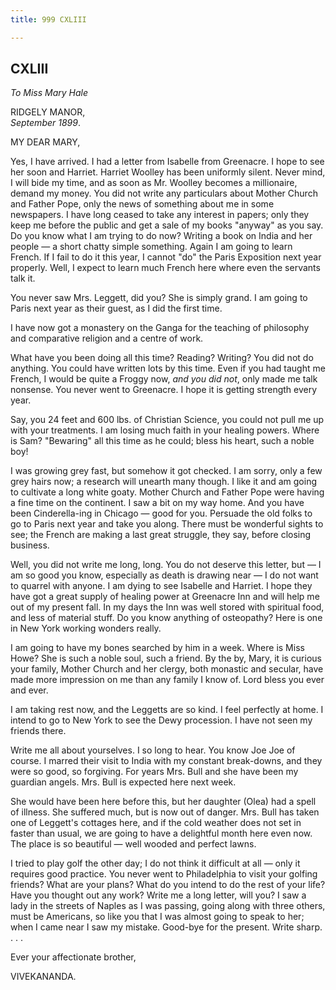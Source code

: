 ```yaml
---
title: 999 CXLIII

---
```

  

  


## CXLIII

*To Miss Mary Hale*

RIDGELY MANOR,  
*September 1899*.

MY DEAR MARY,

Yes, I have arrived. I had a letter from Isabelle from Greenacre. I hope
to see her soon and Harriet. Harriet Woolley has been uniformly silent.
Never mind, I will bide my time, and as soon as Mr. Woolley becomes a
millionaire, demand my money. You did not write any particulars about
Mother Church and Father Pope, only the news of something about me in
some newspapers. I have long ceased to take any interest in papers; only
they keep me before the public and get a sale of my books "anyway" as
you say. Do you know what I am trying to do now? Writing a book on India
and her people — a short chatty simple something. Again I am going to
learn French. If I fail to do it this year, I cannot "do" the Paris
Exposition next year properly. Well, I expect to learn much French here
where even the servants talk it.

You never saw Mrs. Leggett, did you? She is simply grand. I am going to
Paris next year as their guest, as I did the first time.

I have now got a monastery on the Ganga for the teaching of philosophy
and comparative religion and a centre of work.

What have you been doing all this time? Reading? Writing? You did not do
anything. You could have written lots by this time. Even if you had
taught me French, I would be quite a Froggy now, *and you did not*, only
made me talk nonsense. You never went to Greenacre. I hope it is getting
strength every year.

Say, you 24 feet and 600 lbs. of Christian Science, you could not pull
me up with your treatments. I am losing much faith in your healing
powers. Where is Sam? "Bewaring" all this time as he could; bless his
heart, such a noble boy!

I was growing grey fast, but somehow it got checked. I am sorry, only a
few grey hairs now; a research will unearth many though. I like it and
am going to cultivate a long white goaty. Mother Church and Father Pope
were having a fine time on the continent. I saw a bit on my way home.
And you have been Cinderella-ing in Chicago — good for you. Persuade the
old folks to go to Paris next year and take you along. There must be
wonderful sights to see; the French are making a last great struggle,
they say, before closing business.

Well, you did not write me long, long. You do not deserve this letter,
but — I am so good you know, especially as death is drawing near — I do
not want to quarrel with anyone. I am dying to see Isabelle and Harriet.
I hope they have got a great supply of healing power at Greenacre Inn
and will help me out of my present fall. In my days the Inn was well
stored with spiritual food, and less of material stuff. Do you know
anything of osteopathy? Here is one in New York working wonders really.

I am going to have my bones searched by him in a week. Where is Miss
Howe? She is such a noble soul, such a friend. By the by, Mary, it is
curious your family, Mother Church and her clergy, both monastic and
secular, have made more impression on me than any family I know of. Lord
bless you ever and ever.

I am taking rest now, and the Leggetts are so kind. I feel perfectly at
home. I intend to go to New York to see the Dewy procession. I have not
seen my friends there.

Write me all about yourselves. I so long to hear. You know Joe Joe of
course. I marred their visit to India with my constant break-downs, and
they were so good, so forgiving. For years Mrs. Bull and she have been
my guardian angels. Mrs. Bull is expected here next week.

She would have been here before this, but her daughter (Olea) had a
spell of illness. She suffered much, but is now out of danger. Mrs. Bull
has taken one of Leggett's cottages here, and if the cold weather does
not set in faster than usual, we are going to have a delightful month
here even now. The place is so beautiful — well wooded and perfect
lawns.

 I tried to play golf the other day; I do not think it difficult at all
— only it requires good practice. You never went to Philadelphia to
visit your golfing friends? What are your plans? What do you intend to
do the rest of your life? Have you thought out any work? Write me a long
letter, will you? I saw a lady in the streets of Naples as I was
passing, going along with three others, must be Americans, so like you
that I was almost going to speak to her; when I came near I saw my
mistake. Good-bye for the present. Write sharp. . . .

Ever your affectionate brother,

VIVEKANANDA.